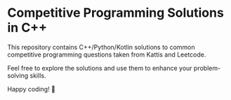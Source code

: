 # Competitive Programming Solutions in C++

This repository contains C++/Python/Kotlin solutions to common competitive programming questions taken from Kattis and Leetcode.


Feel free to explore the solutions and use them to enhance your problem-solving skills.

Happy coding! 🚀
